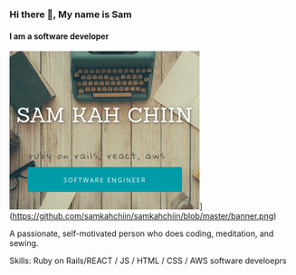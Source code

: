 ### Hi there 👋, My name is Sam
#### I am a software developer

<img src="https://github.com/samkahchiin/samkahchiin/blob/master/banner.png" />](https://github.com/samkahchiin/samkahchiin/blob/master/banner.png)


A passionate, self-motivated person who does coding, meditation, and sewing.

Skills: Ruby on Rails/REACT / JS / HTML / CSS / AWS software develoeprs




<!--
**samkahchiin/samkahchiin** is a ✨ _special_ ✨ repository because its `README.md` (this file) appears on your GitHub profile.

Here are some ideas to get you started:

- 🔭 I’m currently working on ...
- 🌱 I’m currently learning ...
- 👯 I’m looking to collaborate on ...
- 🤔 I’m looking for help with ...
- 💬 Ask me about ...
- 📫 How to reach me: samkahchiin@gmail.com
- 😄 Pronouns: ...
- ⚡ Fun fact: ...
-->
